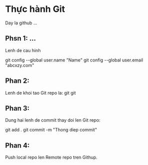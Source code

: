# Thực hành Git
Day la github ...

## Phsn 1: ...


Lenh de cau hinh 


git config --global user.name "Name"
git config --global user.email "abcxzy.com"

## Phan 2:

Lenh de khoi tao Git repo la: git git

## Phan 3:

Dung hai lenh de commit thay doi len Git repo:

git add .
git commit -m "Thong diep commit"

## Phan 4:

Push local repo len Remote repo tren Githup.
